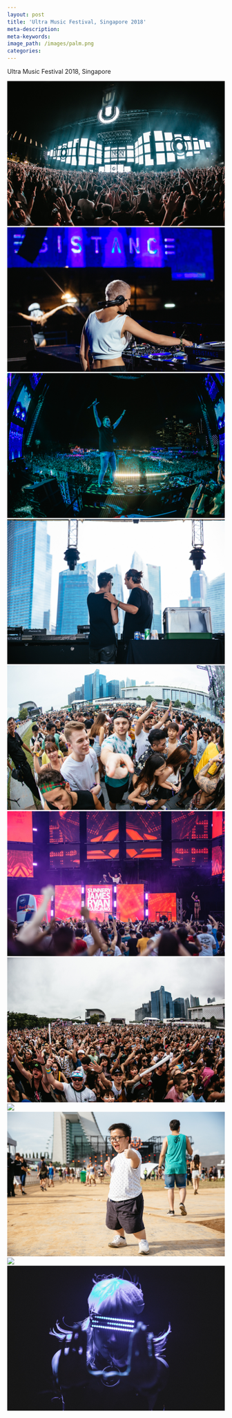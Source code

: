 ```yaml
---
layout: post
title: 'Ultra Music Festival, Singapore 2018'
meta-description:
meta-keywords:
image_path: /images/palm.png
categories:
---
```


Ultra Music Festival 2018, Singapore

![](/uploads/-y4a2246.jpg) ![](/uploads/-y4a2643.jpg) ![](/uploads/-y4a2350.jpg) ![](/uploads/-y4a2699.jpg) ![](/uploads/-y4a1461.jpg) ![](/uploads/-y4a1680.jpg) ![](/uploads/-y4a1691.jpg) ![](blob:https://app.cloudcannon.com/67d81f6f-fd73-45bb-aa58-36e1bc84db0c) ![](/uploads/-y4a3035.jpg) ![](blob:https://app.cloudcannon.com/c67adfa7-68a0-4a7b-ac16-1d6d813c67c3) ![](/uploads/-y4a3482-2.jpg)